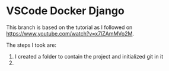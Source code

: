 # VSCode Docker Django 
This branch is based on the tutorial as I followed on https://www.youtube.com/watch?v=x7lZAmMVo2M.

The steps I took are:
1. I created a folder to contain the project and initialized git in it
2. 